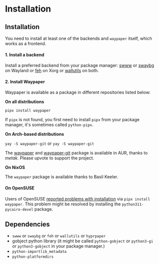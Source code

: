 # Installation

## Installation

You need to install at least one of the backends and `waypaper` itself, which works as a frontend.

#### 1. Install a backend

Install a preferred backend from your package manager: [swww](https://github.com/Horus645/swww) or [swaybg](https://github.com/swaywm/swaybg) on Wayland or [feh](https://github.com/derf/feh) on Xorg or [wallutils](https://github.com/xyproto/wallutils) on both.

#### 2. Install Waypaper

Waypaper is available as a package in different repositories listed below:

**On all distributions**

`pipx install waypaper`

If `pipx` is not found, you first need to install `pipx` from your package manager, it's sometimes called `python-pipx`.

**On Arch-based distributions**

`yay -S waypaper-git` or `yay -S waypaper-git`

The [waypaper](https://aur.archlinux.org/packages/waypaper) and [waypaper-git](https://aur.archlinux.org/packages/waypaper-git) package is available in AUR, thanks to _metak_. Please upvote to support the project.

**On NixOS**

The `waypaper` package is available thanks to Basil Keeler.

#### On OpenSUSE

Users of OpenSUSE [reported problems with installation](https://github.com/anufrievroman/waypaper/issues/30) via `pipx install waypaper`. This problem might be resolved by installing the `python311-pycairo-devel` package.

## Dependencies

* `swww` or `swaybg` or `feh` or `wallutils` or `hyprpaper`
* gobject python library (it might be called `python-gobject` or `python3-gi` or `python3-gobject` in your package manager.)
* `python-importlib_metadata`
* `python-platformdirs`
